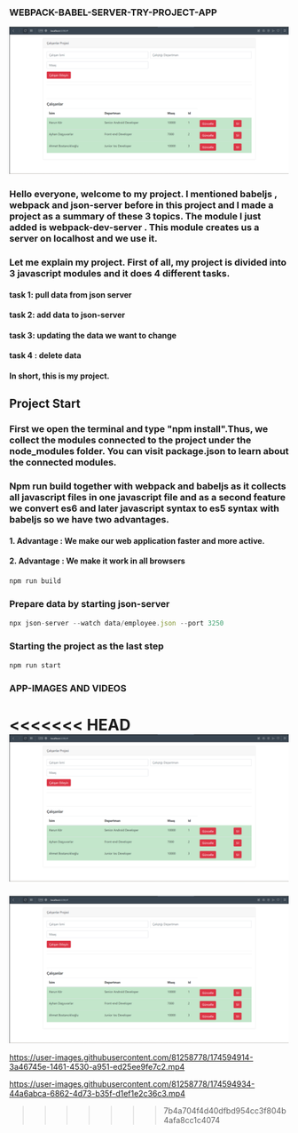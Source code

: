  ### WEBPACK-BABEL-SERVER-TRY-PROJECT-APP

![image](./Img/Ekran%20g%C3%B6r%C3%BCnt%C3%BCs%C3%BC%202022-06-20%20135128.png)

### Hello everyone, welcome to my project. I mentioned babeljs , webpack and json-server before in this project and I made a project as a summary of these 3 topics. The module I just added is webpack-dev-server . This module creates us a server on localhost and we use it.

### Let me explain my project. First of all, my project is divided into 3 javascript modules and it does 4 different tasks.

#### task 1: pull data from json server
#### task 2: add data to json-server
#### task 3: updating the data we want to change
#### task 4 : delete data
#### In short, this is my project.

## Project Start
###  First we open the terminal and type "npm install".Thus, we collect the modules connected to the project under the node_modules folder. You can visit package.json to learn about the connected modules.

### Npm run build together with webpack and babeljs as it collects all javascript files in one javascript file and as a second feature we convert es6 and later javascript syntax to es5 syntax with babeljs so we have two advantages.

#### 1. Advantage : We make our web application faster and more active.
#### 2. Advantage : We make it work in all browsers

```js
npm run build
```


### Prepare data by starting json-server

```js
npx json-server --watch data/employee.json --port 3250
```

### Starting the project as the last step

```js
npm run start
```

### APP-IMAGES AND VIDEOS

<<<<<<< HEAD
![image](./Img/Ekran%20g%C3%B6r%C3%BCnt%C3%BCs%C3%BC%202022-06-20%20135128.png)
=======
![image](./Img/Ekran%20g%C3%B6r%C3%BCnt%C3%BCs%C3%BC%202022-06-20%20135128.png)



https://user-images.githubusercontent.com/81258778/174594914-3a46745e-1461-4530-a951-ed25ee9fe7c2.mp4




https://user-images.githubusercontent.com/81258778/174594934-44a6abca-6862-4d73-b35f-d1ef1e2c36c3.mp4



>>>>>>> 7b4a704f4d40dfbd954cc3f804b4afa8cc1c4074
